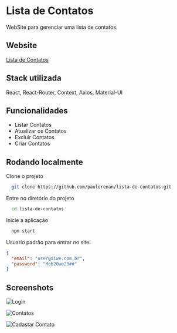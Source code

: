 # Lista de Contatos
WebSite para gerenciar uma lista de contatos.

## Website
[Lista de Contatos](https://listadecontatos-two.vercel.app/)

## Stack utilizada

React, React-Router, Context, Axios, Material-UI

## Funcionalidades

- Listar Contatos
- Atualizar os Contatos
- Excluir Contatos
- Criar Contatos

## Rodando localmente

Clone o projeto

```bash
  git clone https://github.com/paulorenan/lista-de-contatos.git
```

Entre no diretório do projeto

```bash
  cd lista-de-contatos
```

Inicie a aplicação

```bash
  npm start
```

Usuario padrão para entrar no site:
```json
{
  "email": "user@diwe.com.br",
  "password": "Mob20we23##"
}
```


## Screenshots

![Login](https://i.imgur.com/6IaT7Kg.png)

![Contatos](https://i.imgur.com/nlRNL81.png)

![Cadastar Contato](https://i.imgur.com/mfRsmub.png)
